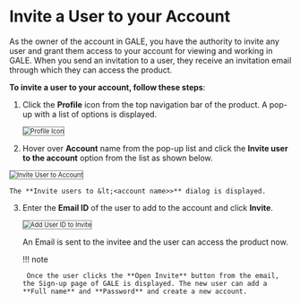 # Invite a User to your Account

As the owner of the account in GALE, you have the authority to invite any user and grant them access to your account for viewing and working in GALE. When you send an invitation to a user, they receive an invitation email through which they can access the product.

**To invite a user to your account, follow these steps**:

1. Click the **Profile** icon from the top navigation bar of the product. A pop-up with a list of options is displayed.

    <img src="../images/profile-icon.png" alt="Profile Icon" title="Profile Icon" style="border: 1px solid gray; zoom:80%;">

2. Hover over **Account** name from the pop-up list and click the **Invite user to the account** option from the list as shown below.

<img src="../images/invite-user-to-account.png" alt="Invite User to Account" title="Invite User to Account" style="border: 1px solid gray; zoom:80%;">

    The **Invite users to &lt;<account name>>** dialog is displayed.

3. Enter the **Email ID** of the user to add to the account and click **Invite**.

    <img src="../images/add-user-id-to-invite.png" alt="Add User ID to Invite" title="Add User ID to Invite" style="border: 1px solid gray; zoom:80%;">

    An Email is sent to the invitee and the user can access the product now.

    !!! note

        Once the user clicks the **Open Invite** button from the email, the Sign-up page of GALE is displayed. The new user can add a **Full name** and **Password** and create a new account.
